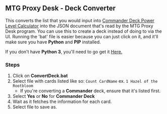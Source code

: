 ## MTG Proxy Desk - Deck Converter

This converts the list that you would input into [Commander Deck Power Level Calculator](https://mtg.cardsrealm.com/en-us/tools/commander-power-level-calculator) into the JSON document that's read by the MTG Proxy Desk program. You can use this to create a deck instead of doing to via the UI. Running the 'bat' file is easier because you can just click on it, and it'll make sure you have **Python** and **PIP** installed. 

If you don't have **Python 3**, you'll need to go get it [Here.](https://apps.microsoft.com/detail/9nrwmjp3717k?hl=en-us&gl=US)

### Steps
1. Click on **ConvertDeck.bat**
2. Select file with cards listed like so: `Count CardName` ex. `1 Hazel of the Rootbloom`
    - If you're converting a **Commander** deck, ensure that it's listed first.
3. Select **Yes** or **No** for **Commander Deck**
3. Wait as it fetches the information for each card.
4. Select file to save as.